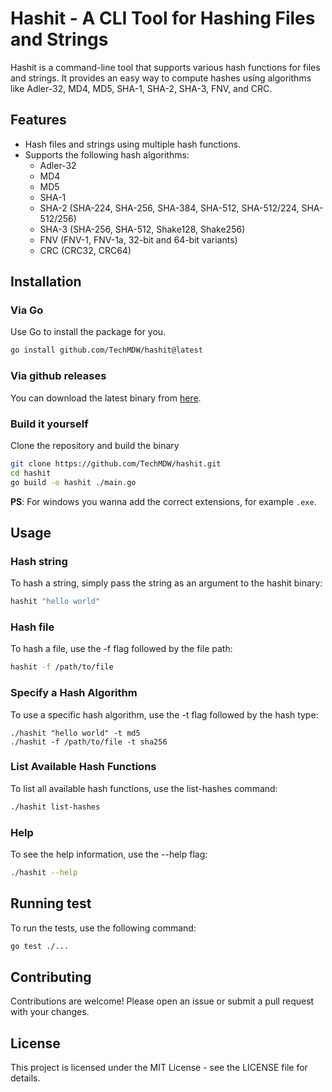 # Hashit - A CLI Tool for Hashing Files and Strings

Hashit is a command-line tool that supports various hash functions for files and strings. It provides an easy way to compute hashes using algorithms like Adler-32, MD4, MD5, SHA-1, SHA-2, SHA-3, FNV, and CRC.

## Features

- Hash files and strings using multiple hash functions.
- Supports the following hash algorithms:
  - Adler-32
  - MD4
  - MD5
  - SHA-1
  - SHA-2 (SHA-224, SHA-256, SHA-384, SHA-512, SHA-512/224, SHA-512/256)
  - SHA-3 (SHA-256, SHA-512, Shake128, Shake256)
  - FNV (FNV-1, FNV-1a, 32-bit and 64-bit variants)
  - CRC (CRC32, CRC64)

## Installation

### Via Go

Use Go to install the package for you.

```sh
go install github.com/TechMDW/hashit@latest
```

### Via github releases

You can download the latest binary from [here](https://github.com/TechMDW/hashit/releases/latest).

### Build it yourself

Clone the repository and build the binary

```sh
git clone https://github.com/TechMDW/hashit.git
cd hashit
go build -o hashit ./main.go
```

**PS**: For windows you wanna add the correct extensions, for example `.exe`.

## Usage

### Hash string

To hash a string, simply pass the string as an argument to the hashit binary:

```sh
hashit "hello world"
```

### Hash file

To hash a file, use the -f flag followed by the file path:

```sh
hashit -f /path/to/file
```

### Specify a Hash Algorithm

To use a specific hash algorithm, use the -t flag followed by the hash type:

```
./hashit "hello world" -t md5
./hashit -f /path/to/file -t sha256
```

### List Available Hash Functions

To list all available hash functions, use the list-hashes command:

```sh
./hashit list-hashes
```

### Help

To see the help information, use the --help flag:

```sh
./hashit --help
```

## Running test

To run the tests, use the following command:

```sh
go test ./...
```

## Contributing

Contributions are welcome! Please open an issue or submit a pull request with your changes.

## License

This project is licensed under the MIT License - see the LICENSE file for details.
